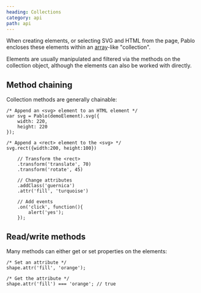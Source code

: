```yaml
---
heading: Collections
category: api
path: api
---
```

When creating elements, or selecting SVG and HTML from the page, Pablo encloses these elements within an [array][array]-like "collection".

Elements are usually manipulated and filtered via the methods on the collection object, although the elements can also be worked with directly.


## Method chaining

Collection methods are generally chainable:

    /* Append an <svg> element to an HTML element */
    var svg = Pablo(demoElement).svg({
        width: 220,
        height: 220
    });

    /* Append a <rect> element to the <svg> */
    svg.rect({width:200, height:100})

        // Transform the <rect>
        .transform('translate', 70)
        .transform('rotate', 45)

        // Change attributes
        .addClass('guernica')
        .attr('fill', 'turquoise')

        // Add events
        .on('click', function(){
            alert('yes');
        });


## Read/write methods

Many methods can either get or set properties on the elements:

    /* Set an attribute */
    shape.attr('fill', 'orange');

    /* Get the attribute */
    shape.attr('fill') === 'orange'; // true


[array]: https://developer.mozilla.org/en-US/docs/Web/JavaScript/Reference/Global_Objects/Array
